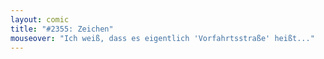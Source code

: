 ```yaml
---
layout: comic
title: "#2355: Zeichen"
mouseover: "Ich weiß, dass es eigentlich 'Vorfahrtsstraße' heißt..."
---
```

